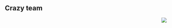 ## Crazy team

<img src="{{ BASE_PATH }}/static/crazyteam.JPG" style="float:right;margin-left:100px" />
